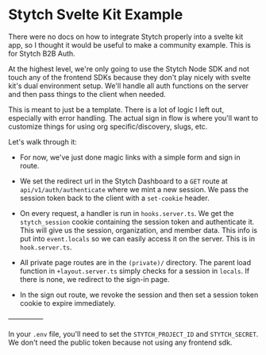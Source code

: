 # Stytch Svelte Kit Example

There were no docs on how to integrate Stytch properly into a svelte kit app, so I thought it would be useful to make a community example. This is for Stytch B2B Auth.

At the highest level, we're only going to use the Stytch Node SDK and not touch any of the frontend SDKs because they don't play nicely with svelte kit's dual environment setup. We'll handle all auth functions on the server and then pass things to the client when needed.

This is meant to just be a template. There is a lot of logic I left out, especially with error handling. The actual sign in flow is where you'll want to customize things for using org specific/discovery, slugs, etc. 

Let's walk through it:

- For now, we've just done magic links with a simple form and sign in route.

- We set the redirect url in the Stytch Dashboard to a `GET` route at `api/v1/auth/authenticate` where we mint a new session. We pass the session token back to the client with a `set-cookie` header.

- On every request, a handler is run in `hooks.server.ts`. We get the `stytch_session` cookie containing the session token and authenticate it. This will give us the session, organization, and member data. This info is put into `event.locals` so we can easily access it on the server. This is in `hook.server.ts`. 

- All private page routes are in the `(private)/` directory. The parent load function in `+layout.server.ts` simply checks for a session in `locals`. If there is none, we redirect to the sign-in page. 

- In the sign out route, we revoke the session and then set a session token cookie to expire immediately.

—————

In your `.env` file, you'll need to set the `STYTCH_PROJECT_ID` and `STYTCH_SECRET`. We don't need the public token because not using any frontend sdk.

